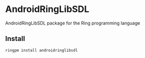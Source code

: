 # AndroidRingLibSDL

AndroidRingLibSDL package for the Ring programming language

## Install

	ringpm install androidringlibsdl